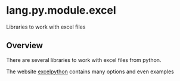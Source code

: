 # lang.py.module.excel

Libraries to work with excel files

## Overview

There are several libraries to work with excel files from python.

The website [excelpython](https://www.excelpython.org/) contains many options
and even examples
